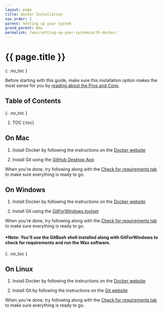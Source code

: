 ```yaml
---
layout: page
title: Docker Installation
nav_order: 2
parent: Setting up your system
grand_parent: Wax
permalink: /wax/setting-up-your-system/with-docker/
---
```

# {{ page.title }}
{: .no_toc }

Before starting with this guide, make sure this installation option makes the most sense for you by [reading about the Pros and Cons](../#guides).

## Table of Contents
{: .no_toc }

1. TOC
{:toc}


## On Mac

1. Install Docker by following the instructions on the [Docker website](https://docs.docker.com/docker-for-mac/install/)

2. Install Git using the [GitHub Desktop App](https://desktop.github.com/)

When you're done, try following along with the [Check for requirements tab](../#check-for-requirements) to make sure everything is ready to go.


## On Windows

1. Install Docker by following the instructions on the [Docker website](https://docs.docker.com/docker-for-windows/install/)

2. Install Git using the [GitForWindows toolset](https://gitforwindows.org/)

When you're done, try following along with the [Check for requirements tab](../#check-for-requirements) to make sure everything is ready to go.

#### \***Note:** You'll use the GitBash shell installed along with GitForWindows to check for requirements and run the Wax software.
{: .no_toc }

## On Linux

1. Install Docker by following the instructions on the [Docker website](https://docs.docker.com/engine/install/)

2. Install Git by following the instructions on the [Git website](https://git-scm.com/book/en/v2/Getting-Started-Installing-Git)

When you're done, try following along with the [Check for requirements tab](../#check-for-requirements) to make sure everything is ready to go.
